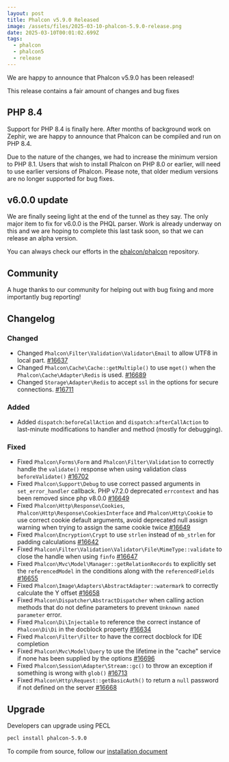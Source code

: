 ```yaml
---
layout: post
title: Phalcon v5.9.0 Released
image: /assets/files/2025-03-10-phalcon-5.9.0-release.png
date: 2025-03-10T00:01:02.699Z
tags:
  - phalcon
  - phalcon5
  - release
---
```

We are happy to announce that Phalcon v5.9.0 has been released!

<!--more-->

This release contains a fair amount of changes and bug fixes

## PHP 8.4

Support for PHP 8.4 is finally here. After months of background work on Zephir, we are happy to announce that Phalcon can be compiled and run on PHP 8.4. 

Due to the nature of the changes, we had to increase the minimum version to PHP 8.1. Users that wish to install Phalcon on PHP 8.0 or earlier, will need to use earlier versions of Phalcon. Please note, that older medium versions are no longer supported for bug fixes.

## v6.0.0 update

We are finally seeing light at the end of the tunnel as they say. The only major item to fix for v6.0.0 is the PHQL parser. Work is already underway on this and we are hoping to complete this last task soon, so that we can release an alpha version.

You can always check our efforts in the [phalcon/phalcon](https://github.com/phalcon/phalcon) repository.

## Community

A huge thanks to our community for helping out with bug fixing and more importantly bug reporting!


## Changelog

### Changed

- Changed `Phalcon\Filter\Validation\Validator\Email` to allow UTF8 in local part. [#16637](https://github.com/phalcon/cphalcon/issues/16637)
- Changed `Phalcon\Cache\Cache::getMultiple()` to use `mget()` when the `Phalcon\Cache\Adapter\Redis` is used. [#16689](https://github.com/phalcon/cphalcon/issues/16689)
- Changed `Storage\Adapter\Redis` to accept `ssl` in the options for secure connections. [#16711](https://github.com/phalcon/cphalcon/issues/16711)

### Added
- Added `dispatch:beforeCallAction` and `dispatch:afterCallAction` to last-minute modifications to handler and method (mostly for debugging).

### Fixed

- Fixed `Phalcon\Forms\Form` and `Phalcon\Filter\Validation` to correctly handle the `validate()` response when using validation class `beforeValidate()` [#16702](https://github.com/phalcon/cphalcon/issues/16702)
- Fixed `Phalcon\Support\Debug` to use correct passed arguments in `set_error_handler` callback. PHP v7.2.0 deprecated `errcontext` and has been removed since php v8.0.0 [#16649](https://github.com/phalcon/cphalcon/issues/16686)
- Fixed `Phalcon\Http\Response\Cookies`, `Phalcon\Http\Response\CookiesInterface` and `Phalcon\Http\Cookie` to use correct cookie default arguments, avoid deprecated null assign warning when trying to assign the same cookie twice [#16649](https://github.com/phalcon/cphalcon/issues/16649)
- Fixed `Phalcon\Encryption\Crypt` to use `strlen` instead of `mb_strlen` for padding calculations [#16642](https://github.com/phalcon/cphalcon/issues/16642)
- Fixed `Phalcon\Filter\Validation\Validator\File\MimeType::validate` to close the handle when using `finfo` [#16647](https://github.com/phalcon/cphalcon/issues/16647)
- Fixed `Phalcon\Mvc\Model\Manager::getRelationRecords` to explicitly set the `referencedModel` in the conditions along with the `referencedFields` [#16655](https://github.com/phalcon/cphalcon/pull/16655)
- Fixed `Phalcon\Image\Adapters\AbstractAdapter::watermark` to correctly calculate the Y offset [#16658](https://github.com/phalcon/cphalcon/issues/16658)
- Fixed `Phalcon\Dispatcher\AbstractDispatcher` when calling action methods that do not define parameters to prevent `Unknown named parameter` error.
- Fixed `Phalcon\Di\Injectable` to reference the correct instance of `Phalcon\Di\Di` in the docblock property [#16634](https://github.com/phalcon/cphalcon/issues/16634)
- Fixed `Phalcon\Filter\Filter` to have the correct docblock for IDE completion
- Fixed `Phalcon\Mvc\Model\Query` to use the lifetime in the "cache" service if none has been supplied by the options [#16696](https://github.com/phalcon/cphalcon/issues/16696)
- Fixed `Phalcon\Session\Adapter\Stream::gc()` to throw an exception if something is wrong with `glob()` [#16713](https://github.com/phalcon/cphalcon/issues/16713)
- Fixed `Phalcon\Http\Request::getBasicAuth()` to return a `null` password if not defined on the server [#16668](https://github.com/phalcon/cphalcon/issues/16668)


## Upgrade
Developers can upgrade using PECL

```bash
pecl install phalcon-5.9.0
```

To compile from source, follow our [installation document](https://docs.phalcon.io/5.9/installation)
